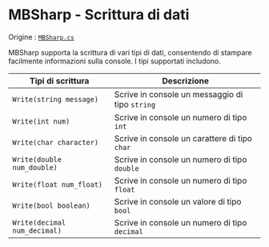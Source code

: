 # MBSharp - Scrittura di dati

Origine : [`MBSharp.cs`](../../../MBSharp.cs)

MBSharp supporta la scrittura di vari tipi di dati, consentendo di stampare facilmente informazioni sulla console. I tipi supportati includono.

| Tipi di scrittura | Descrizione |
|--------------------------|------------|
| `Write(string message)` | Scrive in console un messaggio di tipo `string`|
| `Write(int num)` | Scrive in console un numero di tipo `int`|
| `Write(char character)` | Scrive in console un carattere di tipo `char`|
| `Write(double num_double)` | Scrive in console un numero di tipo `double`|
| `Write(float num_float)` | Scrive in console un numero di tipo `float`|
| `Write(bool boolean)` | Scrive in console un valore di tipo `bool`|
| `Write(decimal num_decimal)` | Scrive in console un numero di tipo `decimal`|